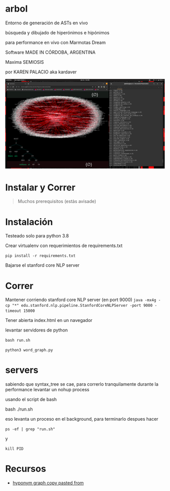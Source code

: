 arbol
============

Entorno de generación de ASTs en vivo

búsqueda y dibujado de hiperónimos e hipónimos


para performance en vivo con Marmotas Dream

Software MADE IN CÓRDOBA, ARGENTINA

Maxima SEMIOSIS

por KAREN PALACIO aka kardaver

![lenguaje](./language.png)


# Instalar y Correr

> Muchos prerequisitos (estàs avisade)

# Instalación

Testeado solo para python 3.8

Crear virtualenv con requerimientos de requirements.txt

`
pip install -r requirements.txt
`

Bajarse el stanford core NLP server

# Correr


Mantener corriendo stanford core NLP  server (en port 9000)
`
java -mx4g -cp "*" edu.stanford.nlp.pipeline.StanfordCoreNLPServer -port 9000 -timeout 15000
` 

Tener abierta index.html en un navegador

levantar servidores de python

`
bash run.sh
`

`
python3 word_graph.py
`

# servers

sabiendo que syntax_tree se cae, para correrlo tranquilamente durante la performance levantar un nohup process

usando el script de bash

bash ./run.sh

eso levanta un proceso en el background, para terminarlo despues hacer

`
ps -ef | grep "run.sh"
`

y 

`
kill PID
`


# Recursos

* [hyponym graph copy pasted from](https://stackoverflow.com/questions/39824133/networkx-and-wordnet)
